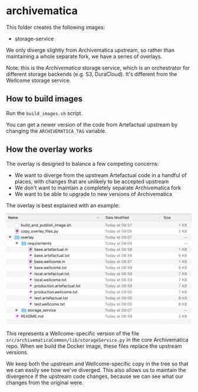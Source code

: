 # archivematica

This folder creates the following images:

*   storage-service

We only diverge slightly from Archivematica upstream, so rather than maintaining a whole separate fork, we have a series of overlays.

Note: this is the *Archivematica* storage service, which is an orchestrator for different storage backends (e.g. S3, DuraCloud).
It's different from the Wellcome storage service.

## How to build images

Run the `build_images.sh` script.

You can get a newer version of the code from Artefactual upstream by changing the `ARCHIVEMATICA_TAG` variable.

## How the overlay works

The overlay is designed to balance a few competing concerns:

*   We want to diverge from the upstream Artefactual code in a handful of places, with changes that are unlikely to be accepted upstream
*   We don't want to maintain a completely separate Archivematica fork
*   We want to be able to upgrade to new versions of Archivematica

The overlay is best explained with an example:

![Screenshot of a file tree. There's a folder called "vendor", which contains "src", which contains "archivematicaCommon", which contains "lib", which contains "storageService.artefactual.py" and "storageService.wellcome.py"](overlay_example.png)

This represents a Wellcome-specific version of the file `src/archivematicaCommon/lib/storageService.py` in the core Archivematica repo.
When we build the Docker image, these files replace the upstream versions.

We keep both the upstream and Wellcome-specific copy in the tree so that we can easily see how we've diverged.
This also allows us to maintain the divergence if the upstream code changes, because we can see what our changes from the original were.
